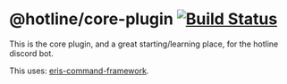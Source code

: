 # @hotline/core-plugin [![Build Status](https://travis-ci.org/DiscordHotline/core-plugin.svg?branch=master)](https://travis-ci.org/DiscordHotline/core-plugin)

This is the core plugin, and a great starting/learning place, for the hotline discord bot.

This uses: [eris-command-framework](https://github.com/aequasi/eris-command-framework).
